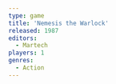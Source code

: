 ```yaml
---
type: game
title: 'Nemesis the Warlock'
released: 1987
editors: 
  - Martech
players: 1
genres:
  - Action
---
```

